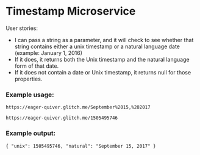 Timestamp Microservice
=========================

User stories:
* I can pass a string as a parameter, and it will check to see whether that string contains either a unix timestamp or a natural language date (example: January 1, 2016)
* If it does, it returns both the Unix timestamp and the natural language form of that date.
* If it does not contain a date or Unix timestamp, it returns null for those properties.

### Example usage:
`https://eager-quiver.glitch.me/September%2015,%202017`

`https://eager-quiver.glitch.me/1505495746`

### Example output:
`{ "unix": 1505495746, "natural": "September 15, 2017" }`
